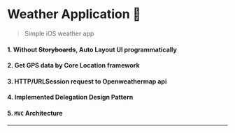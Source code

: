 # Weather Application 🌈
>Simple iOS weather app

#### **1.** Without ~~Storyboards~~, Auto Layout UI programmatically
#### **2.** Get GPS data by Core Location framework
#### **3.** HTTP/URLSession request to Openweathermap api
#### **4.** Implemented Delegation Design Pattern
#### **5.** `MVC` Architecture
____

